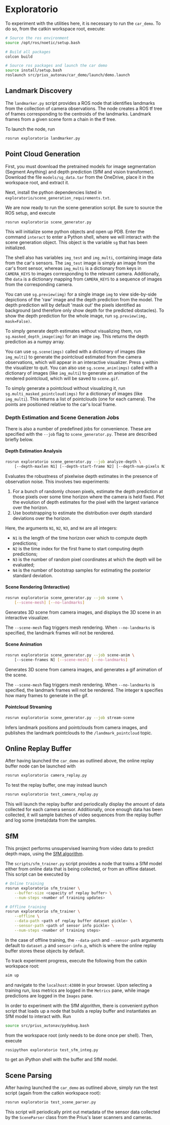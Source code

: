 # Exploratorio
To experiment with the utilities here, it is necessary to run the `car_demo`.
To do so, from the catkin workspace root, execute:

```bash
# Source the ros environment
source /opt/ros/noetic/setup.bash

# Build all packages
colcon build

# Source ros packages and launch the car demo
source install/setup.bash
roslaunch src/prius_autonav/car_demo/launch/demo.launch
```

## Landmark Discovery
The `landmarker.py` script provides a ROS node that identifies landmarks
from the collection of camera observations. The node creates a ROS tf tree of
frames corresponding to the centroids of the landmarks. Landmark frames from a
given scene form a chain in the tf tree.

To launch the node, run

```bash
rosrun exploratorio landmarker.py
```

## Point Cloud Generation
First, you must download the pretrained models for image segmentation (Segment
Anything) and depth prediction (SfM and vision transformer). Download the file `models/sg_data.tar` from
the OneDrive, place it in the workspace root, and extract it.

Next, install the python dependencies listed in `exploratorio/scene_generation_requirements.txt`.

We are now ready to run the scene generation script. Be sure to source the ROS setup, and execute

```bash
rosrun exploratorio scene_generator.py
```

This will initialize some python objects and open up PDB. Enter the command `interact` to
enter a Python shell, where we will interact with the scene generation object. This object
is the variable `sg` that has been initialized.

The shell also has variables `img_test` and `img_multi`, containing image data from the car's
sensors. The `img_test` image is simply an image from the car's front sensor, whereas `img_multi`
is a dictionary from keys in `CAMERA_KEYS` to images corresponding to the relevant camera.
Additionally, the `data` is a dictionary mapping from `CAMERA_KEYS` to a sequence of images from
the corresponding camera.

You can use `sg.preview(img)` for a single image `img` to view side-by-side depictions of
the 'raw' image and the depth prediction from the model. The depth prediction will by default
'mask out' the pixels identified as background (and therefore only show depth for the predicted
obstacles). To show the depth prediction for the whole image, run `sg.preview(img, mask=False)`.

To simply generate depth estimates without visualizing them, run `sg.masked_depth_image(img)` for
an image `img`. This returns the depth prediction as a numpy array.

You can use `sg.scene(imgs)` called with
a dictionary of images (like `img_multi`) to generate the pointcloud estimated from the camera
observations, which will appear in an interactive visualizer. Press `q` within the visualizer
to quit. You can also use `sg.scene_anim(imgs)`
called with a dictionary of images (like `img_multi`) to generate an animation of the rendered
pointcloud, which will be saved to `scene.gif`.

To simply generate a pointcloud without visualizing it, run `sg.multi_masked_pointcloud(imgs)` for a
dictionary of images (like `img_multi`). This returns a list of pointclouds (one for each camera).
The points are positioned relative to the car's local frame.

### Depth Estimation and Scene Generation Jobs

There is also a number of predefined jobs for convenience. These are specified with the `--job`
flag to `scene_generator.py`. These are described briefly below.

#### Depth Estimation Analysis

```bash
rosrun exploratorio scene_generator.py --job analyze-depth \
    [--depth-maxlen N1] [--depth-start-frame N2] [--depth-num-pixels N3] [--depth-bootstrap-samples N4]
```

Evaluates the robustness of pixelwise depth estimates in the presence of observation noise.
This involves two experiments:

1. For a bunch of randomly chosen pixels, estimate the depth prediction at those
   pixels over some time horizon where the camera is held fixed. Plot the evolution
   of depth estimates for the pixel with the largest variance over the horizon.
2. Use bootstrapping to estimate the distribution over depth standard deviations over
   the horizon.

Here, the arguments `N1`, `N2`, `N3`, and `N4` are all integers:
- `N1` is the length of the time horizon over which to compute depth predictions;
- `N2` is the time index for the first frame to start computing depth predictions;
- `N3` is the number of random pixel coordinates at which the depth will be evaluated;
- `N4` is the number of bootstrap samples for estimating the posterior standard deviation.

#### Scene Rendering (Interactive)

```bash
rosrun exploratorio scene_generator.py --job scene \
    [--scene-mesh] [--no-landmarks]
```

Generates 3D scene from camera images, and displays the 3D scene in an interactive visualizer.

The `--scene-mesh` flag triggers mesh rendering. When `--no-landmarks` is specified, the landmark
frames will not be rendered.

#### Scene Animation

```bash
rosrun exploratorio scene_generator.py --job scene-anim \
    [--scene-frames N] [--scene-mesh] [--no-landmarks]
```

Generates 3D scene from camera images, and generates a gif animation of the scene.

The `--scene-mesh` flag triggers mesh rendering. When `--no-landmarks` is specified, the landmark
frames will not be rendered. The integer `N` specifies how many frames to generate in the gif.

#### Pointcloud Streaming

```bash
rosrun exploratorio scene_generator.py --job stream-scene
```

Infers landmark positions and pointclouds from camera images, and publishes the landmark pointclouds
to the `/landmark_pointcloud` topic.

## Online Replay Buffer
After having launched the `car_demo` as outlined above,
the online replay buffer node can be launched with

```bash
rosrun exploratorio camera_replay.py
```

To test the replay buffer, one may instead launch

```bash
rosrun exploratorio test_camera_replay.py
```

This will launch the replay buffer and periodically display the
amount of data collected for each camera sensor. Additionally,
once enough data has been collected, it will sample batches of
video sequences from the replay buffer and log some (meta)data from
the samples.

## SfM
This project performs unsupervised learning from video data to predict
depth maps, using the [SfM algorithm](https://arxiv.org/abs/1704.07813).

The `scripts/sfm_trainer.py` script provides a node that trains a SfM model
either from online data that is being collected, or from an offline dataset.
This script can be executed by

```bash
# Online training
rosrun exploratorio sfm_trainer \
    --buffer-size <capacity of replay buffer> \
    --num-steps <number of training updates>

# Offline training
rosrun exploratorio sfm_trainer \
    --offline \
    --data-path <path of replay buffer dataset pickle> \
    --sensor-path <path of sensor info pickle> \
    --num-steps <number of training steps>
```

In the case of offline training, the `--data-path` and `--sensor-path` arguments
default to `dataset.p` and `sensor-info.p`, which is where the online replay buffer
stores these objects by default.

To track experiment progress, execute the following from the catkin workspace root:

```bash
aim up
```

and navigate to the `localhost:43800` in your browser. Upon selecting a training run,
loss metrics are logged in the `Metrics` pane, while image predictions are logged in the
`Images` pane.

In order to experiment with the SfM algorithm, there is convenient python
script that loads up a node that builds a replay buffer and instantiates an
SfM model to interact with. Run

```bash
source src/prius_autonav/pydebug.bash
```

from the workspace root (only needs to be done once per shell). Then, execute

```bash
rosipython exploratorio test_sfm_integ.py
```

to get an iPython shell with the buffer and SfM model.

## Scene Parsing
After having launched the `car_demo` as outlined above,
simply run the test script (again from the catkin workspace root):

```bash
rosrun exploratorio test_scene_parser.py
```

This script will periodically print out metadata of the sensor data collected
by the `SceneParser` class from the Prius's laser scanners and cameras.
